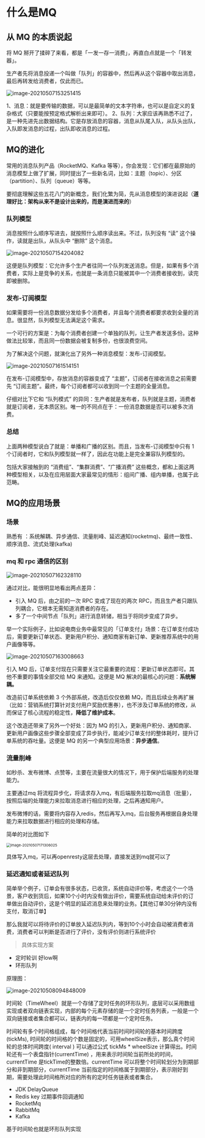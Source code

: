 # 什么是MQ

## 从 MQ 的本质说起

将 MQ 掰开了揉碎了来看，都是「一发一存一消费」，再直白点就是一个「转发器」。

生产者先将消息投递一个叫做「队列」的容器中，然后再从这个容器中取出消息，最后再转发给消费者，仅此而已。

![image-20210507153251415](imgs\image-20210507153251415.png)

1、消息：就是要传输的数据，可以是最简单的文本字符串，也可以是自定义的复杂格式（只要能按预定格式解析出来即可）。
 2、队列：大家应该再熟悉不过了，是一种先进先出数据结构。它是存放消息的容器，消息从队尾入队，从队头出队，入队即发消息的过程，出队即收消息的过程。

## MQ的进化

常用的消息队列产品（RocketMQ、Kafka 等等），你会发现：它们都在最原始的消息模型上做了扩展，同时提出了一些新名词，比如：主题（topic）、分区（partition）、队列（queue）等等。

要彻底理解这些五花八门的新概念，我们化繁为简，先从消息模型的演进说起（**道理好比：架构从来不是设计出来的，而是演进而来的**）

### **队列模型**

消息按照什么顺序写进去，就按照什么顺序读出来。不过，队列没有 “读” 这个操作，读就是出队，从队头中 “删除” 这个消息。

![image-20210507154204082](imgs\image-20210507154204082.png)

这便是队列模型：它允许多个生产者往同一个队列发送消息。但是，如果有多个消费者，实际上是竞争的关系，也就是一条消息只能被其中一个消费者接收到，读完即被删除。

### **发布-订阅模型**

如果需要将一份消息数据分发给多个消费者，并且每个消费者都要求收到全量的消息。很显然，队列模型无法满足这个需求。

一个可行的方案是：为每个消费者创建一个单独的队列，让生产者发送多份。这种做法比较笨，而且同一份数据会被复制多份，也很浪费空间。

为了解决这个问题，就演化出了另外一种消息模型：发布-订阅模型。

![image-20210507161514151](imgs\image-20210507161514151.png)

在发布-订阅模型中，存放消息的容器变成了 “主题”，订阅者在接收消息之前需要先 “订阅主题”。最终，每个订阅者都可以收到同一个主题的全量消息。

仔细对比下它和 “队列模式” 的异同：生产者就是发布者，队列就是主题，消费者就是订阅者，无本质区别。唯一的不同点在于：一份消息数据是否可以被多次消费。

### 总结

上面两种模型说白了就是：单播和广播的区别。而且，当发布-订阅模型中只有 1 个订阅者时，它和队列模型就一样了，因此在功能上是完全兼容队列模型的。

包括大家接触到的 “消费组”、“集群消费”、“广播消费” 这些概念，都和上面这两种模型相关，以及在应用层面大家最常见的情形：组间广播、组内单播，也属于此范畴。



## MQ的应用场景

### 场景

熟悉有 ：系统解耦、异步通信、流量削峰、延迟通知(rocketmq)、最终一致性、顺序消息、流式处理(kafka)

### mq 和 rpc 通信的区别

![image-20210507162328110](imgs\image-20210507162328110.png)

通过对比，能很明显地看出两点差异：

- 引入 MQ 后，由之前的一次 RPC 变成了现在的两次 RPC，而且生产者只跟队列耦合，它根本无需知道消费者的存在。
- 多了一个中间节点「队列」进行消息转储，相当于将同步变成了异步。

举一个实际例子，比如说电商业务中最常见的「订单支付」场景：在订单支付成功后，需要更新订单状态、更新用户积分、通知商家有新订单、更新推荐系统中的用户画像等等。

![image-20210507163008663](imgs\image-20210507163008663.png)

引入 MQ 后，订单支付现在只需要关注它最重要的流程：更新订单状态即可。其他不重要的事情全部交给 MQ 来通知。这便是 MQ 解决的最核心的问题：**系统解耦。**

改造前订单系统依赖 3 个外部系统，改造后仅仅依赖 MQ，而且后续业务再扩展（比如：营销系统打算针对支付用户奖励优惠券），也不涉及订单系统的修改，从而保证了核心流程的稳定性，**降低了维护成本**。

这个改造还带来了另外一个好处：因为 MQ 的引入，更新用户积分、通知商家、更新用户画像这些步骤全部变成了异步执行，能减少订单支付的整体耗时，提升订单系统的吞吐量。这便是 MQ 的另一个典型应用场景：**异步通信**。

### 流量削峰

如秒杀、发布微博、点赞等，主要在流量很大的情况下，用于保护后端服务的处理能力。

主要通过mq 将流程异步化，将请求存入mq，有后端服务拉取mq消息（批量），按照后端的处理能力来拉取消息进行相应的处理，之后再通知用户。

发布微博的话，需要将内容存入redis，然后再写入mq，后台服务再根据自身处理能力来拉取数据进行相应的处理和存储。

简单的对比图如下

<img src="imgs\image-20210507171306025.png" alt="image-20210507171306025" style="zoom: 67%;" />

具体写入mq，可以再openresty这层去处理，直接发送到mq就可以了

### 延迟通知或者延迟队列

简单举个例子，订单会有很多状态，已收货，系统自动评价等，考虑这个一个场景，客户收到货后，如果10个小时内没有做出评价，需要系统自动给未评价的订单做出自动评价，这是个明显的延迟消息来处理的业务。【其他订单30分钟内没有支付，取消订单】

那么我就可以将待评价的订单放入延迟队列内，等到10个小时会自动被消费者消费，消费者可以判断是否进行了评价，没有评价则进行系统评价

> 具体实现方案

- 定时轮训 好low啊
- 环形队列

原理图：

![image-20210508094848009](imgs\环形队列.png)

时间轮（TimeWheel）就是一个存储了定时任务的环形队列，底层可以采用数组实现或者双向链表实现，内部的每个元素存储的是一个定时任务列表，一般是一个双向链接或者集合都可以，链表内的每一项都是一个定时任务。



时间轮有多个时间格组成，每个时间格代表当前时间时间轮的基本时间跨度(tickMs), 时间轮的时间格的个数是固定的，可用wheelSize表示，那么真个时间轮的总体时间跨度( interval ) 可以通过公式 tickMs * wheelSize 计算得出。时间轮还有一个表盘指针(currentTime) ，用来表示时间轮当前所处的时间，currentTime 是tickTime的整数倍。currentTime 可以将整个时间轮划分为到期部分和非到期部分，currentTime 当前指定的时间格属于到期部分，表示刚好到期，需要处理此时间格所对应的所有的定时任务链表或者集合。





- JDK DelayQueue
- Redis key 过期事件回调通知
- RocketMq
- RabbitMq
- Kafka

基于时间轮也就是环形队列实现



